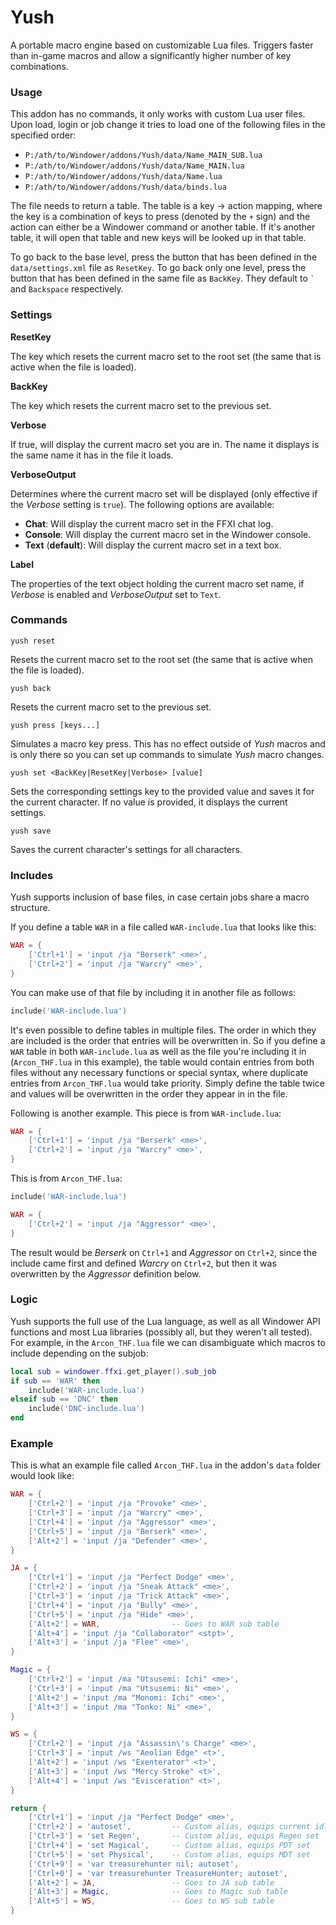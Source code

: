 # Yush

A portable macro engine based on customizable Lua files. Triggers faster than in-game macros and allow a significantly higher number of key combinations.

### Usage

This addon has no commands, it only works with custom Lua user files. Upon load, login or job change it tries to load one of the following files in the specified order:

* `P:/ath/to/Windower/addons/Yush/data/Name_MAIN_SUB.lua`
* `P:/ath/to/Windower/addons/Yush/data/Name_MAIN.lua`
* `P:/ath/to/Windower/addons/Yush/data/Name.lua`
* `P:/ath/to/Windower/addons/Yush/data/binds.lua`

The file needs to return a table. The table is a key -> action mapping, where the key is a combination of keys to press (denoted by the `+` sign) and the action can either be a Windower command or another table. If it's another table, it will open that table and new keys will be looked up in that table.

To go back to the base level, press the button that has been defined in the `data/settings.xml` file as `ResetKey`. To go back only one level, press the button that has been defined in the same file as `BackKey`. They default to `` ` `` and `Backspace` respectively.

### Settings

**ResetKey**

The key which resets the current macro set to the root set (the same that is active when the file is loaded).

**BackKey**

The key which resets the current macro set to the previous set.

**Verbose**

If true, will display the current macro set you are in. The name it displays is the same name it has in the file it loads.

**VerboseOutput**

Determines where the current macro set will be displayed (only effective if the *Verbose* setting is `true`). The following options are available:
* **Chat**: Will display the current macro set in the FFXI chat log.
* **Console**: Will display the current macro set in the Windower console.
* **Text** (**default**): Will display the current macro set in a text box.

**Label**

The properties of the text object holding the current macro set name, if *Verbose* is enabled and *VerboseOutput* set to `Text`.

### Commands

```
yush reset
```

Resets the current macro set to the root set (the same that is active when the file is loaded).

```
yush back
```

Resets the current macro set to the previous set.

```
yush press [keys...]
```

Simulates a macro key press. This has no effect outside of *Yush* macros and is only there so you can set up commands to simulate *Yush* macro changes.

```
yush set <BackKey|ResetKey|Verbose> [value]
```

Sets the corresponding settings key to the provided value and saves it for the current character. If no value is provided, it displays the current settings.

```
yush save
```

Saves the current character's settings for all characters.

### Includes

Yush supports inclusion of base files, in case certain jobs share a macro structure.

If you define a table `WAR` in a file called `WAR-include.lua` that looks like this:
```lua
WAR = {
    ['Ctrl+1'] = 'input /ja "Berserk" <me>',
    ['Ctrl+2'] = 'input /ja "Warcry" <me>',
}
```

You can make use of that file by including it in another file as follows:
```lua
include('WAR-include.lua')
```

It's even possible to define tables in multiple files. The order in which they are included is the order that entries will be overwritten in. So if you define a `WAR` table in both `WAR-include.lua` as well as the file you're including it in (`Arcon_THF.lua` in this example), the table would contain entries from both files without any necessary functions or special syntax, where duplicate entries from `Arcon_THF.lua` would take priority. Simply define the table twice and values will be overwritten in the order they appear in in the file.

Following is another example. This piece is from `WAR-include.lua`:
```lua
WAR = {
    ['Ctrl+1'] = 'input /ja "Berserk" <me>',
    ['Ctrl+2'] = 'input /ja "Warcry" <me>',
}
```

This is from `Arcon_THF.lua`:
```lua
include('WAR-include.lua')

WAR = {
    ['Ctrl+2'] = 'input /ja "Aggressor" <me>',
}
```

The result would be *Berserk* on `Ctrl+1` and *Aggressor* on `Ctrl+2`, since the include came first and defined *Warcry* on `Ctrl+2`, but then it was overwritten by the *Aggressor* definition below.

### Logic

Yush supports the full use of the Lua language, as well as all Windower API functions and most Lua libraries (possibly all, but they weren't all tested). For example, in the `Arcon_THF.lua` file we can disambiguate which macros to include depending on the subjob:

```lua
local sub = windower.ffxi.get_player().sub_job
if sub == 'WAR' then
    include('WAR-include.lua')
elseif sub == 'DNC' then
    include('DNC-include.lua')
end
```

### Example

This is what an example file called `Arcon_THF.lua` in the addon's `data` folder would look like:

```lua
WAR = {
    ['Ctrl+2'] = 'input /ja "Provoke" <me>',
    ['Ctrl+3'] = 'input /ja "Warcry" <me>',
    ['Ctrl+4'] = 'input /ja "Aggressor" <me>',
    ['Ctrl+5'] = 'input /ja "Berserk" <me>',
    ['Alt+2'] = 'input /ja "Defender" <me>',
}

JA = {
    ['Ctrl+1'] = 'input /ja "Perfect Dodge" <me>',
    ['Ctrl+2'] = 'input /ja "Sneak Attack" <me>',
    ['Ctrl+3'] = 'input /ja "Trick Attack" <me>',
    ['Ctrl+4'] = 'input /ja "Bully" <me>',
    ['Ctrl+5'] = 'input /ja "Hide" <me>',
    ['Alt+2'] = WAR,                -- Goes to WAR sub table
    ['Alt+4'] = 'input /ja "Collaborator" <stpt>',
    ['Alt+3'] = 'input /ja "Flee" <me>',
}

Magic = {
    ['Ctrl+2'] = 'input /ma "Utsusemi: Ichi" <me>',
    ['Ctrl+3'] = 'input /ma "Utsusemi: Ni" <me>',
    ['Alt+2'] = 'input /ma "Monomi: Ichi" <me>',
    ['Alt+3'] = 'input /ma "Tonko: Ni" <me>',
}

WS = {
    ['Ctrl+2'] = 'input /ja "Assassin\'s Charge" <me>',
    ['Ctrl+3'] = 'input /ws "Aeolian Edge" <t>',
    ['Alt+2'] = 'input /ws "Exenterator" <t>',
    ['Alt+3'] = 'input /ws "Mercy Stroke" <t>',
    ['Alt+4'] = 'input /ws "Evisceration" <t>',
}

return {
    ['Ctrl+1'] = 'input /ja "Perfect Dodge" <me>',
    ['Ctrl+2'] = 'autoset',         -- Custom alias, equips current idle set according to variables
    ['Ctrl+3'] = 'set Regen',       -- Custom alias, equips Regen set
    ['Ctrl+4'] = 'set Magical',     -- Custom alias, equips PDT set
    ['Ctrl+5'] = 'set Physical',    -- Custom alias, equips MDT set
    ['Ctrl+9'] = 'var treasurehunter nil; autoset',
    ['Ctrl+0'] = 'var treasurehunter TreasureHunter; autoset',
    ['Alt+2'] = JA,                 -- Goes to JA sub table
    ['Alt+3'] = Magic,              -- Goes to Magic sub table
    ['Alt+5'] = WS,                 -- Goes to WS sub table
}
```

